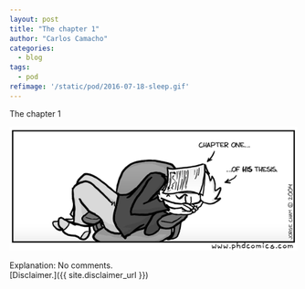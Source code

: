 ```yaml
---
layout: post
title: "The chapter 1"
author: "Carlos Camacho"
categories:
  - blog
tags:
  - pod
refimage: '/static/pod/2016-07-18-sleep.gif'
---
```

The chapter 1

![](/static/pod/2016-07-18-sleep.gif)

Explanation: No comments.
<br/>[Disclaimer.]({{ site.disclaimer_url }})
